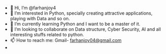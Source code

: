 - 👋 Hi, I’m @farhanjoy4
- 👀 I’m interested in Python, specially creating attractive applications, playing with Data and so on.
- 🌱 I’m currently learning Python and I want to be a master of it.
- 💞️ I’m looking to collaborate on Data structure, Cyber Security, AI and all interesting stuffs related to python.
- 📫 How to reach me:  Gmail- farhanjoy04@gmail.com
-  

<!---
farhanjoy04/farhanjoy04 is a ✨ special ✨ repository because its `README.md` (this file) appears on your GitHub profile.
You can click the Preview link to take a look at your changes.
--->
